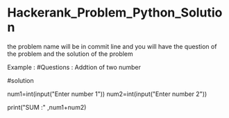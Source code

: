 


# Hackerank_Problem_Python_Solution
the problem name will be in commit line and you will have the question of the problem and the solution of the problem 

Example :
#Questions : Addtion  of two number 

#solution  

num1=int(input("Enter number 1"))
num2=int(input("Enter number 2"))

print("SUM :" ,num1+num2)

